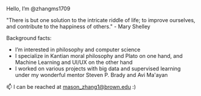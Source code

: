 Hello, I’m @zhangms1709

"There is but one solution to the intricate riddle of life; to improve ourselves, and contribute to the happiness of others." - Mary Shelley

Background facts:
- I’m interested in philosophy and computer science
- I specialize in Kantian moral philosophy and Plato on one hand, and Machine Learning and UI/UX on the other hand
- I worked on various projects with big data and supervised learning under my wonderful mentor Steven P. Brady and Avi Ma'ayan

📫 I can be reached at mason_zhang1@brown.edu :)

